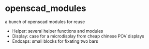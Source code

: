 # openscad_modules
a bunch of openscad modules for reuse

* Helper:	several helper functions and modules
* Display:	case for a microdisplay from cheap chinese POV displays
* Endcaps:	small blocks for fixating two bars
